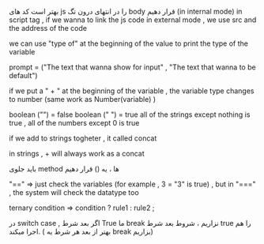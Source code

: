 بهتر است کد های js را در انتهای درون تگ body قرار دهیم (in internal mode)
in script tag , if we wanna to link the js code in external mode , we use src and the address of the code

we can use "type of" at the beginning of the value to print the type of the variable

prompt = ("The text that wanna show for input" , "The text that wanna to be default")

if we put a " + " at the beginning of the variable , the variable type changes to number (same work as Number(variable) )

boolean ("") = false
boolean (" ") = true
all of the strings except nothing is true , all of the numbers except 0 is true

if we add to strings togheter , it called concat

in strings , + will always work as a concat

باید جلوی method ها ، یه () قرار دهیم

"==" => just check the variables     (for example , 3 = "3" is true) , but in "===" , the system will check the datatype too

ternary condition => condition ? rule1 : rule2 ;

در switch case , اگر بعد شرط True ما break نزاریم ، شروط بعد شرط true را هم اجرا میکند. ( بهتر از بعد هر شرط یه break بزاریم)







